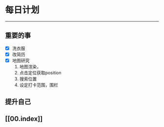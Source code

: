 
# 每日计划
---
## 重要的事
- [x]  洗衣服
- [x]  改简历
- [x]  地图研究
      1. 地图渲染，
      2. 点击定位获取position
      3. 搜索位置
      4. 设定打卡范围，围栏



## 提升自己

  



## [[00.index]]










